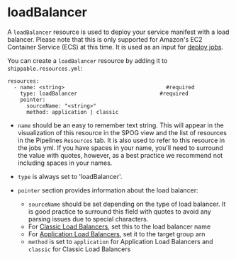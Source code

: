 # loadBalancer

A `loadBalancer` resource is used to deploy your service manifest with a load balancer. Please note that this is only supported for Amazon's EC2 Container Service (ECS) at this time. It is used as an input for [deploy jobs](../jobs/deploy/).

You can create a `loadBalancer` resource by adding it to `shippable.resources.yml`:

```
resources:
  - name: <string>                           	  #required
    type: loadBalancer                          #required
    pointer:
      sourceName: "<string>"
      method: application | classic

```

* `name` should be an easy to remember text string. This will appear in the visualization of this resource in the SPOG view and the list of resources in the Pipelines `Resources` tab. It is also used to refer to this resource in the jobs yml. If you have spaces in your name, you'll need to surround the value with quotes, however, as a best practice we recommend not including spaces in your names.

* `type` is always set to 'loadBalancer'.

* `pointer` section provides information about the load balancer:
	* `sourceName` should be set depending on the type of load balancer. It is good practice to surround this field with quotes to avoid any parsing issues due to special characters.
    * For <a href="https://aws.amazon.com/elasticloadbalancing/classicloadbalancer/" target="_blank">Classic Load Balancers</a>, set this to the load balancer name
    * For <a href="https://aws.amazon.com/elasticloadbalancing/applicationloadbalancer/" target="_blank">Application Load Balancers</a>, set it to the target group arn  
  * `method` is set to `application` for Application Load Balancers and `classic` for Classic Load Balancers
